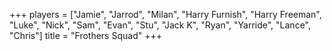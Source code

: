 +++
players = ["Jamie", "Jarrod", "Milan", "Harry Furnish", "Harry Freeman", "Luke", "Nick", "Sam", "Evan", "Stu", "Jack K", "Ryan", "Yarride", "Lance", "Chris"]
title = "Frothers Squad"
+++
